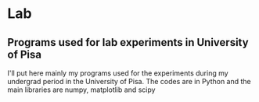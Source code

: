 # Lab
<h2>
  Programs used for lab experiments in University of Pisa
</h2>
<p>
  I'll put here mainly my programs used for the experiments during my undergrad period in the University of Pisa. The codes are in Python and the main libraries are numpy, matplotlib and scipy
</p>
